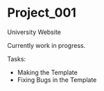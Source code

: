 # Project_001
University Website


Currently work in progress.

Tasks:
<ul>
  <li>Making the Template</li>
  <li>Fixing Bugs in the Template</li>
</ul>
